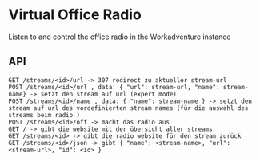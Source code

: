 # Virtual Office Radio

Listen to and control the office radio in the Workadventure instance

## API
```
GET /streams/<id>/url -> 307 redirect zu aktueller stream-url
POST /streams/<id>/url , data: { "url": stream-url, "name": stream-name} -> setzt den stream auf url (expert mode)
POST /streams/<id>/name , data: { "name": stream-name } -> setzt den stream auf url des vordefinierten stream names (für die auswahl des streams beim radio )
POST /streams/<id>/off -> macht das radio aus
GET / -> gibt die website mit der übersicht aller streams
GET /streams/<id> -> gibt die radio website für den stream zurück
GET /streams/<id>/json -> gibt { "name": <stream-name>, "url": <stream-url>, "id": <id> }
```
